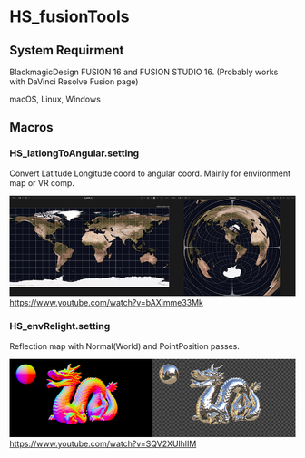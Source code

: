 # HS_fusionTools

## System Requirment
BlackmagicDesign FUSION 16 and FUSION STUDIO 16.
(Probably works with DaVinci Resolve Fusion page)

macOS, Linux, Windows
 

## Macros
 

### HS_latlongToAngular.setting 
Convert Latitude Longitude coord to angular coord. Mainly for environment map or VR comp. 
 
![HS_latlongToAngular.png](./images/HS_latlongToAngular.png) 
https://www.youtube.com/watch?v=bAXimme33Mk
 
 
 
 
### HS_envRelight.setting 
Reflection map with Normal(World) and PointPosition passes. 
 
![HS_latlongToAngular.png](./images/HS_envRelight.png)
https://www.youtube.com/watch?v=SQV2XUlhlIM
